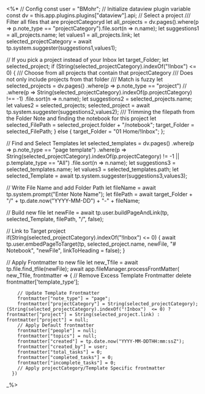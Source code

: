 <%*
// Config
const user = "BMohr";
// Initialize dataview plugin variable
const dv = this.app.plugins.plugins["dataview"].api;
// Select a project
/// Filter all files that are projectCategoryd
let all_projects = dv.pages().where(p => p.note_type == "projectCategory").file.sort(n => n.name);
let suggestions1 = all_projects.name;
let values1 = all_projects.link;
let selected_projectCategory = await tp.system.suggester(suggestions1,values1);

// If you pick a project instead of your Inbox
let target_Folder;
let selected_project;
if (String(selected_projectCategory).indexOf("!Inbox") <= 0) {
/// Choose from all projects that contain that projectCategory
/// Does not only include projects from that folder
/// Match is fuzzy
let selected_projects = dv.pages()
	.where(p => p.note_type == "project")
//	.where(p => String(selected_projectCategory).indexOf(p.projectCategory) !== -1)
	.file.sort(n => n.name);
let suggestions2 = selected_projects.name;
let values2 = selected_projects;
selected_project = await tp.system.suggester(suggestions2,values2);
/// Trimming the filepath from the Folder Note and finding the notebook for this project
let selected_FilePath = selected_project.folder + "/notebook";
target_Folder = selected_FilePath;
} else {
target_Folder = "01 Home/!Inbox";
};

// Find and Select Templates
let selected_templates = dv.pages()
	.where(p => p.note_type == "page template")
	.where(p => String(selected_projectCategory).indexOf(p.projectCategory) != -1 || p.template_type == "All")
	.file.sort(n => n.name);
let suggestions3 = selected_templates.name;
let values3 = selected_templates.path;
let selected_Template = await tp.system.suggester(suggestions3,values3);	

// Write File Name and add Folder Path
let fileName = await tp.system.prompt("Enter Note Name");
let filePath = await target_Folder + "/" + tp.date.now("YYYY-MM-DD") + "-" + fileName;

// Build new file
let newFile = await tp.user.buildPageAndLink(tp, selected_Template, filePath, "/", false); 

// Link to Target project
if(String(selected_projectCategory).indexOf("!Inbox")  <= 0) { 
await tp.user.embedPageToTarget(tp, selected_project.name, newFile, "# Notebook", "newFile", linkToHeading = false);
}

// Apply Frontmatter to new file
let new_Tfile = await tp.file.find_tfile(newFile);
await app.fileManager.processFrontMatter(
      new_Tfile,
      frontmatter => {
		// Remove Excess Template Frontmatter
		delete frontmatter['template_type'];

		// Update Template Frontmatter
		frontmatter["note_type"] = "page";
		frontmatter["projectCategory"] = String(selected_projectCategory);		(String(selected_projectCategory).indexOf("!Inbox")  <= 0) ? frontmatter["project"] = String(selected_project.link) : frontmatter["project"] = null;
        // Apply Default frontmatter
		frontmatter["people"] = null;
        frontmatter["topics"] = null;
        frontmatter["created"] = tp.date.now("YYYY-MM-DDTHH:mm:ssZ");
        frontmatter["created_by"] = user; 
        frontmatter["total_tasks"] = 0;
        frontmatter["completed_tasks"] = 0;
        frontmatter["incomplete_tasks"] = 0;
        // Apply projectCategory/Template Specific frontmatter
      })
_%>
